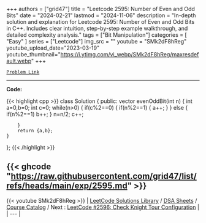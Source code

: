 
+++
authors = ["grid47"]
title = "Leetcode 2595: Number of Even and Odd Bits"
date = "2024-02-21"
lastmod = "2024-11-06"
description = "In-depth solution and explanation for Leetcode 2595: Number of Even and Odd Bits in C++. Includes clear intuition, step-by-step example walkthrough, and detailed complexity analysis."
tags = ["Bit Manipulation"]
categories = [
    "Easy"
]
series = ["Leetcode"]
img_src = ""
youtube = "SMk2dF8hReg"
youtube_upload_date="2023-03-19"
youtube_thumbnail="https://i.ytimg.com/vi_webp/SMk2dF8hReg/maxresdefault.webp"
+++



[`Problem Link`](https://leetcode.com/problems/number-of-even-and-odd-bits/description/)

---
**Code:**

{{< highlight cpp >}}
class Solution {
public:
    vector<int> evenOddBit(int n) {
        int a=0,b=0;
        int c=0;
        while(n>0)
        {
            if(c%2==0)
            {
                if(n%2==1)
                {
                    a++;
                }
            }
            else
            {
                if(n%2==1) b++;
            }
            n=n/2;
            c++;
            
        }
        return {a,b};
    }
};
{{< /highlight >}}

{{< ghcode "https://raw.githubusercontent.com/grid47/list/refs/heads/main/exp/2595.md" >}}
---
{{< youtube SMk2dF8hReg >}}
| [LeetCode Solutions Library](https://grid47.xyz/leetcode/) / [DSA Sheets](https://grid47.xyz/sheets/) / [Course Catalog](https://grid47.xyz/courses/) / Next : [LeetCode #2596: Check Knight Tour Configuration](https://grid47.xyz/leetcode/solution-2596-check-knight-tour-configuration/) |
| --- |
